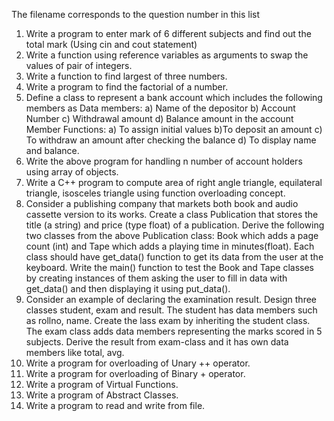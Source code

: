 The filename corresponds to the question number in this list

1. Write a program to enter mark of 6 different subjects and find out the total mark (Using
cin and cout statement)
2. Write a function using reference variables as arguments to swap the values of pair of
integers.
3. Write a function to find largest of three numbers.
4. Write a program to find the factorial of a number.
5. Define a class to represent a bank account which includes the following members as
Data members:
a) Name of the depositor b) Account Number c) Withdrawal amount d) Balance
amount in the account
Member Functions:
a) To assign initial values b)To deposit an amount c) To withdraw an amount after
checking the balance d) To display name and balance.
6. Write the above program for handling n number of account holders using array of
objects.
7. Write a C++ program to compute area of right angle triangle, equilateral triangle,
isosceles triangle using function overloading concept.
8. Consider a publishing company that markets both book and audio cassette version to
its works. Create a class Publication that stores the title (a string) and price (type float)
of a publication. Derive the following two classes from the above Publication class:
Book which adds a page count (int) and Tape which adds a playing time in
minutes(float). Each class should have get_data() function to get its data from the user
at the keyboard. Write the main() function to test the Book and Tape classes by
creating instances of them asking the user to fill in data with get_data() and then
displaying it using put_data().
9. Consider an example of declaring the examination result. Design three classes student,
exam and result. The student has data members such as rollno, name. Create the lass
exam by inheriting the student class. The exam class adds data members representing
the marks scored in 5 subjects. Derive the result from exam-class and it has own data
members like total, avg.
10. Write a program for overloading of Unary ++ operator.
11. Write a program for overloading of Binary + operator.
12. Write a program of Virtual Functions.
13. Write a program of Abstract Classes.
14. Write a program to read and write from file.
